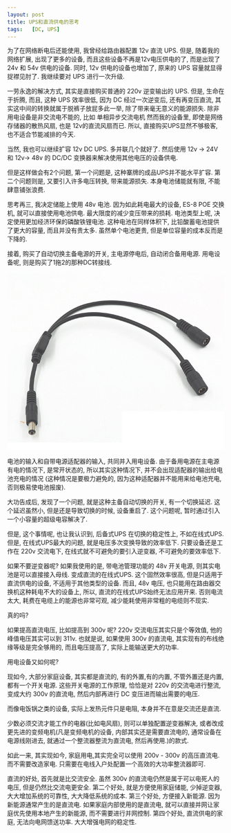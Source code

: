 ```yaml
---
layout: post
title: UPS和直流供电的思考
tags:   [DC, UPS]
---
```


为了在网络断电后还能使用, 我曾经给路由器配置 12v 直流 UPS. 但是, 随着我的网络扩展, 出现了更多的设备, 而且这些设备不再是12v电压供电的了, 而是出现了 24v 和 54v 供电的设备. 同时, 12v 供电的设备也增加了, 原来的 UPS 容量就显得捉襟见肘了. 我继续要对 UPS 进行一次升级.

一劳永逸的解决方式, 其实是直接购买普通的 220v 逆变输出的 UPS. 但是, 生命在于折腾, 而且, 这种 UPS 效率很低, 因为 DC 经过一次逆变后, 还有再变压直流, 其实这中间的转换就属于脱裤子放屁多此一举, 除了带来毫无意义的能源损失. 除非用电设备是非交流电不能的, 比如 单相异步交流电机 然而我的设备里, 即使是网络存储器的散热风扇, 也是 12v的直流风扇而已. 所以, 直接购买UPS显然不够极客, 也不适合节能减排的今天.

当然, 我也可以继续扩容 12v DC UPS. 多并联几个就好了. 然后使用 12v -> 24V 和 12v-> 48v 的 DC/DC 变换器来解决使用其他电压的设备供电.

但是这样做会有2个问题, 第一个问题是, 这种寨牌的成品UPS并不能水平扩容. 第二个问题则是, 又要引入许多电压转换, 带来能源损失. 本身电池储能就有限, 不能肆意铺张浪费.

思考再三, 我决定储能上使用 48v 电池. 因为如此耗电最大的设备, ES-8 POE 交换机, 就可以直接使用电池供电. 最大限度的减少变压带来的损耗. 电池类型上呢, 决定使用更加经济环保的磷酸铁锂电池. 这种电池在同样体积下, 比铅酸蓄电池提供了更大的容量, 而且并没有贵太多. 虽然单个电池更贵, 但是单位容量的成本反而是下降的.

接着, 购买了自动切换主备电源的开关, 主电源停电后, 自动闭合备用电源. 用电设备呢, 则是购买了1拖2的那种DC转接线. 

 <img src="/images/1to2.png">

电池的输入和自带电源适配器的输入, 共同并入用电设备. 
由于备用电源在主电源有电的情况下, 是常开状态的, 所以其实这种情况下, 并不会出现适配器的输出给电池充电的情况 (这种情况是要极力避免的, 因为这种适配器并不能用来给电池充电, 否则极易使电池报废).


大功告成后, 发现了一个问题, 就是这种主备自动切换的开关, 有一个切换延迟. 这个延迟虽然小, 但是还是导致切换的时候, 设备重启了. 这个问题呢, 暂时通过引入一个小容量的超级电容解决了.

但是, 这个事情呢, 也让我认识到, 后备式UPS 在切换的稳定性上, 不如在线式UPS.
但是, 在线式UPS最大的问题, 就是电压多次变换导致的效率低下. 只要设备还是工作在 220v 交流电下, 在线式就不可避免的要引入逆变器, 不可避免的要效率低下.

如果不要逆变器呢? 如果我使用的是, 带电池管理功能的 48v 开关电源, 则其实电池是可以直接接入母线. 变成直流的在线式UPS. 这个固然效率很高, 但是只适用于直流供电的设备, 不适用于其他类型的设备.
而且, 48v 电压, 也只能用在路由器交换机这种耗电不大的设备上, 所以, 直流的在线式UPS始终无法应用开来. 否则电流太大, 耗费在电缆上的能源也非常可观, 减少能耗使用非常粗的电缆则不现实.

真的吗?

如果提高直流电压, 比如提高到 300v 呢? 220v 交流电压其实只是个等效值, 他的峰值电压其实可以到 311v. 也就是说, 如果使用 300v 的直流电, 其实现有的布线绝缘等级是完全够用的, 而且电压提高了, 实际上能输送更大的功率.

用电设备又如何呢?

现如今, 大部分家庭设备, 其实都是直流的, 有的外置,有的内置, 不管外置还是内置, 都有一个开关电源. 这些开关电源的工作原理, 恰恰是对 220v 的交流电进行整流, 变成大约 300v 的直流电, 然后内部再进行 DC 变压进而输出需要的电压.

而像电饭锅之类的设备, 实际上发热元件只是电阻, 本身并不在意是交流还是直流.

少数必须交流才能工作的电器(比如电风扇), 则可以单独配置逆变器解决, 或者改成更先进的变频电机(凡是变频电机的设备, 内部其实还是需要直流电的, 通常设备在电源线刚进去, 就通过一个整流器整流为直流电, 然后再使用.)的款式.

如此一来, 其实现如今, 家庭用电,其实完全可以使用 200v - 300v 的高压直流电.而不需要改造家电. 只需要在电线入户处配置一个高效的大功率整流器即可.

直流的好处, 首先就是比交流安全. 虽然 300v 的直流电仍然是属于可以电死人的电压, 但是仍然比交流电更安全.
第二个好处, 就是方便使用家庭储能, 少掉逆变器, 大大增加系统的可靠性, 大大降低系统的成本.
第三个好处, 方便接入新能源. 因为新能源通常产生的是直流电. 如果家庭内部使用的是直流电, 就可以直接并网让家庭优先使用本地产生的新能源, 而不需要进行并网控制.
第四个好处, 直流供电的家庭, 无法向电网馈送功率. 大大增强电网的稳定性.






